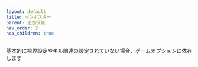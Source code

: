 ```yaml
---
layout: default
title: インポスター
parent: 追加役職
nav_order: 2
has_children: true
---
```


基本的に視界設定やキル関連の設定されていない場合、ゲームオプションに依存します